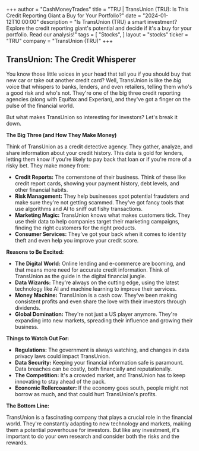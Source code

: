 +++
author = "CashMoneyTrades"
title = "TRU |  TransUnion (TRU): Is This Credit Reporting Giant a Buy for Your Portfolio?"
date = "2024-01-12T10:00:00"
description = "Is TransUnion (TRU) a smart investment?  Explore the credit reporting giant's potential and decide if it's a buy for your portfolio. Read our analysis!"
tags = [
"Stocks",
]
layout = "stocks"
ticker = "TRU"
company = "TransUnion (TRU)"
+++
        


## TransUnion: The Credit Whisperer

You know those little voices in your head that tell you if you should buy that new car or take out another credit card? Well, TransUnion is like the *big* voice that whispers to banks, lenders, and even retailers, telling them who's a good risk and who's not. They're one of the big three credit reporting agencies (along with Equifax and Experian), and they've got a finger on the pulse of the financial world.

But what makes TransUnion so interesting for investors? Let's break it down.

**The Big Three (and How They Make Money)**

Think of TransUnion as a credit detective agency. They gather, analyze, and share information about your credit history. This data is gold for lenders, letting them know if you're likely to pay back that loan or if you're more of a risky bet. They make money from:

* **Credit Reports:** The cornerstone of their business. Think of these like credit report cards, showing your payment history, debt levels, and other financial habits. 
* **Risk Management:** They help businesses spot potential fraudsters and make sure they're not getting scammed. They've got fancy tools that use algorithms and AI to sniff out fishy transactions.
* **Marketing Magic:** TransUnion knows what makes customers tick. They use their data to help companies target their marketing campaigns, finding the right customers for the right products.
* **Consumer Services:** They've got your back when it comes to identity theft and even help you improve your credit score.

**Reasons to Be Excited:**

* **The Digital World:** Online lending and e-commerce are booming, and that means more need for accurate credit information. Think of TransUnion as the guide in the digital financial jungle.
* **Data Wizards:** They're always on the cutting edge, using the latest technology like AI and machine learning to improve their services. 
* **Money Machine:** TransUnion is a cash cow. They've been making consistent profits and even share the love with their investors through dividends.
* **Global Domination:** They're not just a US player anymore. They're expanding into new markets, spreading their influence and growing their business.

**Things to Watch Out For:**

* **Regulations:** The government is always watching, and changes in data privacy laws could impact TransUnion. 
* **Data Security:** Keeping your financial information safe is paramount. Data breaches can be costly, both financially and reputationally.
* **The Competition:** It's a crowded market, and TransUnion has to keep innovating to stay ahead of the pack.
* **Economic Rollercoaster:** If the economy goes south, people might not borrow as much, and that could hurt TransUnion's profits. 

**The Bottom Line:**

TransUnion is a fascinating company that plays a crucial role in the financial world. They're constantly adapting to new technology and markets, making them a potential powerhouse for investors. But like any investment, it's important to do your own research and consider both the risks and the rewards. 

        